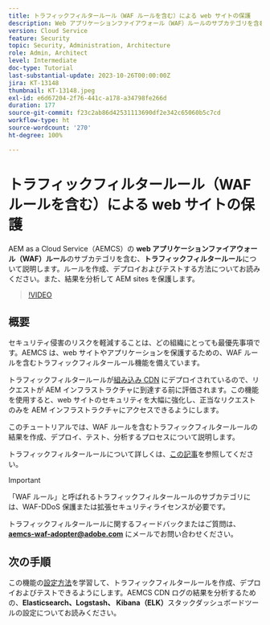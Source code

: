 ```yaml
---
title: トラフィックフィルタールール（WAF ルールを含む）による web サイトの保護
description: Web アプリケーションファイアウォール（WAF）ルールのサブカテゴリを含む、トラフィックフィルタールールについて説明します。ルールを作成、デプロイおよびテストする方法。また、結果を分析して AEM sites を保護します。
version: Cloud Service
feature: Security
topic: Security, Administration, Architecture
role: Admin, Architect
level: Intermediate
doc-type: Tutorial
last-substantial-update: 2023-10-26T00:00:00Z
jira: KT-13148
thumbnail: KT-13148.jpeg
exl-id: e6d67204-2f76-441c-a178-a34798fe266d
duration: 177
source-git-commit: f23c2ab86d42531113690df2e342c65060b5c7cd
workflow-type: ht
source-wordcount: '270'
ht-degree: 100%

---
```


# トラフィックフィルタールール（WAF ルールを含む）による web サイトの保護

AEM as a Cloud Service（AEMCS）の **web アプリケーションファイアウォール（WAF）ルール**&#x200B;のサブカテゴリを含む、**トラフィックフィルタールール**&#x200B;について説明します。ルールを作成、デプロイおよびテストする方法についてお読みください。また、結果を分析して AEM sites を保護します。

>[!VIDEO](https://video.tv.adobe.com/v/3425401?quality=12&learn=on)

## 概要

セキュリティ侵害のリスクを軽減することは、どの組織にとっても最優先事項です。AEMCS は、web サイトやアプリケーションを保護するための、WAF ルールを含むトラフィックフィルタールール機能を備えています。

トラフィックフィルタールールが[組み込み CDN](https://experienceleague.adobe.com/docs/experience-manager-cloud-service/content/implementing/content-delivery/cdn.html?lang=ja) にデプロイされているので、リクエストが AEM インフラストラクチャに到達する前に評価されます。この機能を使用すると、web サイトのセキュリティを大幅に強化し、正当なリクエストのみを AEM インフラストラクチャにアクセスできるようにします。

このチュートリアルでは、WAF ルールを含むトラフィックフィルタールールの結果を作成、デプロイ、テスト、分析するプロセスについて説明します。

トラフィックフィルタールールについて詳しくは、[この記事](https://experienceleague.adobe.com/docs/experience-manager-cloud-service/content/security/traffic-filter-rules-including-waf.html?lang=ja)を参照してください。

>[!IMPORTANT]
>
> 「WAF ルール」と呼ばれるトラフィックフィルタールールのサブカテゴリには、WAF-DDoS 保護または拡張セキュリティライセンスが必要です。

トラフィックフィルタールールに関するフィードバックまたはご質問は、**aemcs-waf-adopter@adobe.com** にメールでお問い合わせください。

## 次の手順

この機能の[設定方法](./how-to-setup.md)を学習して、トラフィックフィルタールールを作成、デプロイおよびテストできるようにします。AEMCS CDN ログの結果を分析するための、**Elasticsearch、Logstash、 Kibana（ELK）**&#x200B;スタックダッシュボードツールの設定についてお読みください。


